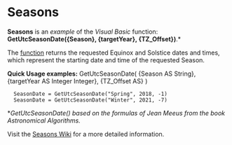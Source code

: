 # Seasons
**Seasons** is an _example_ of the _Visual Basic_ function: **GetUtcSeasonDate({Season}, {targetYear}, {TZ_Offset})**.*

The [function](https://github.com/MikishVaughn/Seasons/blob/master/Seasons/Seasons.vb) returns the requested Equinox and Solstice dates and times, which represent the starting date and time of the requested Season.  


**Quick Usage examples:** GetUtcSeasonDate( {Season AS String}, {targetYear AS Integer Integer}, {TZ_Offset AS} )
  
      SeasonDate = GetUtcSeasonDate("Spring", 2018, -1)
      SeasonDate = GetUtcSeasonDate("Winter", 2021, -7)


*_GetUtcSeasonDate() based on the formulas of Jean Meeus from the book Astronomical Algorithms._

Visit the [Seasons Wiki](https://github.com/MikishVaughn/Seasons/wiki) for a more detailed information.
